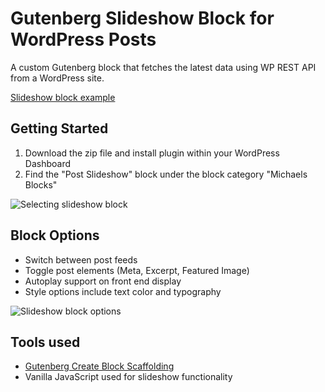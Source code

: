 # Gutenberg Slideshow Block for WordPress Posts
A custom Gutenberg block that fetches the latest data using WP REST API from a WordPress site.

[Slideshow block example](https://slideshow-block.progressionstudios.com/)


## Getting Started ##
1. Download the zip file and install plugin within your WordPress Dashboard
2. Find the "Post Slideshow" block under the block category "Michaels Blocks"

![Selecting slideshow block](https://slideshow-block.progressionstudios.com/wp-content/uploads/2023/12/post-slideshow-block.jpg)


## Block Options ##
* Switch between post feeds
* Toggle post elements (Meta, Excerpt, Featured Image)
* Autoplay support on front end display
* Style options include text color and typography

![Slideshow block options](https://slideshow-block.progressionstudios.com/wp-content/uploads/2023/12/slideshow-options.jpg)


## Tools used  ##
* [Gutenberg Create Block Scaffolding](https://developer.wordpress.org/block-editor/reference-guides/packages/packages-create-block/)
* Vanilla JavaScript used for slideshow functionality
